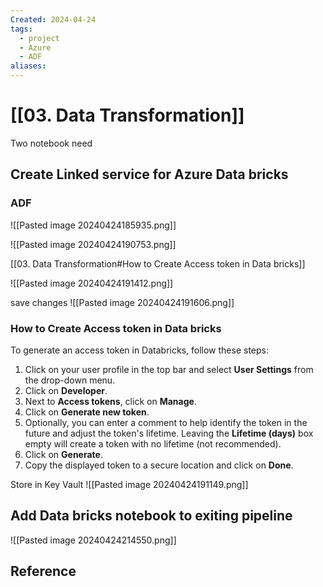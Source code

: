 ```yaml
---
Created: 2024-04-24
tags:
  - project
  - Azure
  - ADF
aliases:
---
```

# [[03. Data Transformation]]


Two notebook need

## Create Linked service for Azure Data bricks

### ADF
![[Pasted image 20240424185935.png]]

![[Pasted image 20240424190753.png]]

[[03. Data Transformation#How to Create Access token in Data bricks]]

![[Pasted image 20240424191412.png]]

save changes 
![[Pasted image 20240424191606.png]]

### How to Create Access token in Data bricks

To generate an access token in Databricks, follow these steps:

1. Click on your user profile in the top bar and select **User Settings** from the drop-down menu.
2. Click on **Developer**.
3. Next to **Access tokens**, click on **Manage**.
4. Click on **Generate new token**.
5. Optionally, you can enter a comment to help identify the token in the future and adjust the token's lifetime. Leaving the **Lifetime (days)** box empty will create a token with no lifetime (not recommended).
6. Click on **Generate**.
7. Copy the displayed token to a secure location and click on **Done**.

Store in Key Vault
![[Pasted image 20240424191149.png]]


## Add Data bricks notebook to exiting pipeline

![[Pasted image 20240424214550.png]]


## Reference
